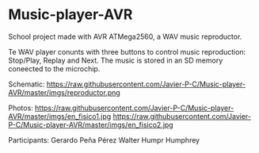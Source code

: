 # Music-player-AVR
School project made with AVR ATMega2560, a WAV music reproductor.

Te WAV player conunts with three buttons to control music reproduction: Stop/Play, Replay and Next. The music is stored in an SD memory coneected to the microchip.

Schematic:
https://raw.githubusercontent.com/Javier-P-C/Music-player-AVR/master/imgs/reproductor.png

Photos:
https://raw.githubusercontent.com/Javier-P-C/Music-player-AVR/master/imgs/en_fisico1.jpg
https://raw.githubusercontent.com/Javier-P-C/Music-player-AVR/master/imgs/en_fisico2.jpg

Participants:
Gerardo Peña Pérez
Walter Humpr Humphrey 
